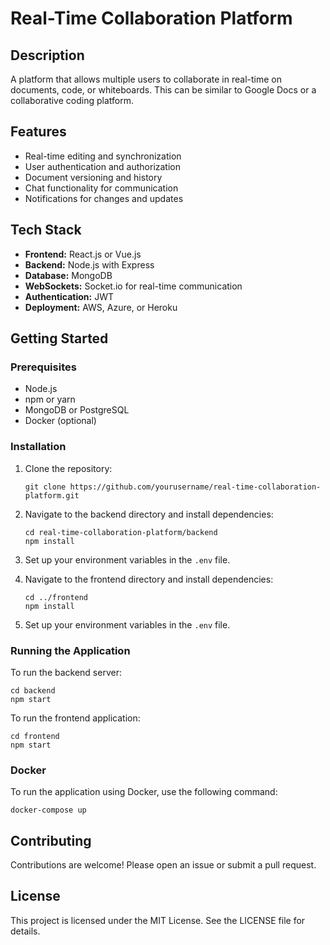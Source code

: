 # Real-Time Collaboration Platform

## Description
A platform that allows multiple users to collaborate in real-time on documents, code, or whiteboards. This can be similar to Google Docs or a collaborative coding platform.

## Features
- Real-time editing and synchronization
- User authentication and authorization
- Document versioning and history
- Chat functionality for communication
- Notifications for changes and updates

## Tech Stack
- **Frontend:** React.js or Vue.js
- **Backend:** Node.js with Express
- **Database:** MongoDB 
- **WebSockets:** Socket.io for real-time communication
- **Authentication:** JWT 
- **Deployment:** AWS, Azure, or Heroku

## Getting Started

### Prerequisites
- Node.js
- npm or yarn
- MongoDB or PostgreSQL
- Docker (optional)

### Installation

1. Clone the repository:
   ```
   git clone https://github.com/yourusername/real-time-collaboration-platform.git
   ```

2. Navigate to the backend directory and install dependencies:
   ```
   cd real-time-collaboration-platform/backend
   npm install
   ```

3. Set up your environment variables in the `.env` file.

4. Navigate to the frontend directory and install dependencies:
   ```
   cd ../frontend
   npm install
   ```

5. Set up your environment variables in the `.env` file.

### Running the Application

To run the backend server:
```
cd backend
npm start
```

To run the frontend application:
```
cd frontend
npm start
```

### Docker

To run the application using Docker, use the following command:
```
docker-compose up
```

## Contributing
Contributions are welcome! Please open an issue or submit a pull request.

## License
This project is licensed under the MIT License. See the LICENSE file for details.
